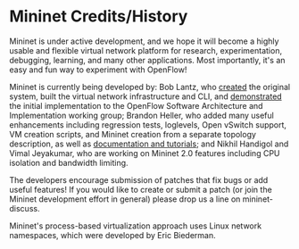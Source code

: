 Mininet Credits/History
=================

Mininet is under active development, and we hope it will become a highly usable and flexible virtual network platform for research, experimentation, debugging, learning, and many other applications. Most importantly, it's an easy and fun way to experiment with OpenFlow!

Mininet is currently being developed by: Bob Lantz, who [created](MininetPresentations) the original system, built the virtual network infrastructure and CLI, and [demonstrated](http://www.openflowswitch.org/foswiki/pub/OpenFlow/MininetPresentations/mininet-presentation-2009.pdf) the initial implementation to the OpenFlow Software Architecture and Implementation working group; Brandon Heller, who added many useful enhancements including regression tests, loglevels, Open vSwitch support, VM creation scripts, and Mininet creation from a separate topology description, as well as [documentation and tutorials](MininetDocumentation); and Nikhil Handigol and Vimal Jeyakumar, who are working on Mininet 2.0 features including CPU isolation and bandwidth limiting.

The developers encourage submission of patches that fix bugs or add useful features! If you would like to create or submit a patch (or join the Mininet development effort in general) please drop us a line on mininet-discuss.

Mininet's process-based virtualization approach uses Linux network namespaces, which were developed by Eric Biederman.
